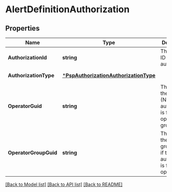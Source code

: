 # AlertDefinitionAuthorization

## Properties
Name | Type | Description | Notes
------------ | ------------- | ------------- | -------------
**AuthorizationId** | **string** | The unique ID of this authorization | [optional] [default to null]
**AuthorizationType** | [***PspAuthorizationAuthorizationType**](PSPAuthorization_AuthorizationType.md) |  | [default to null]
**OperatorGuid** | **string** | The GUID of the operator (NULL if this authorization is for an operator group) | [optional] [default to null]
**OperatorGroupGuid** | **string** | The GUID of the operator group (NULL if this authorization is for an operator) | [optional] [default to null]

[[Back to Model list]](../README.md#documentation-for-models) [[Back to API list]](../README.md#documentation-for-api-endpoints) [[Back to README]](../README.md)


